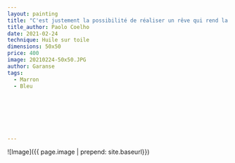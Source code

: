 ```yaml
---
layout: painting
title: "C'est justement la possibilité de réaliser un rêve qui rend la vie intéressante."                      
title_author: Paolo Coelho                                            
date: 2021-02-24
technique: Huile sur toile 
dimensions: 50x50
price: 400
image: 20210224-50x50.JPG
author: Garanse
tags:
  - Marron
  - Bleu
  
  
  
  
  
  
  
---
```

![Image]({{ page.image | prepend: site.baseurl}})

